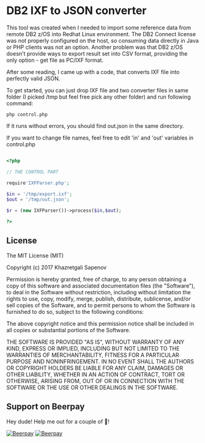 # DB2 IXF to JSON converter

This tool was created when I needed to import some reference data from remote DB2 z/OS into Redhat Linux environment. The DB2 Connect license was not properly configured on the host, so consuming data directly in Java or PHP clients was not an option. Another problem was that DB2 z/OS doesn't provide ways to export result set into CSV format, providing the only option - get file as PC/IXF format.

After some reading, I came up with a code, that converts IXF file into perfectly valid JSON.

To get started, you can just drop IXF file and two converter files in same folder (I picked /tmp but feel free pick any other folder) and run following command:

```
php control.php
```
If it runs without errors, you should find out.json in the same directory.

If you want to change file names, feel free to edit 'in' and 'out' variables in control.php

```php

<?php

// THE CONTROL PART

require'IXFParser.php';

$in = '/tmp/export.ixf';
$out = '/tmp/out.json';

$r = (new IXFParser())->process($in,$out);

?>

```
## License

The MIT License (MIT)

Copyright (c) 2017 Khazretgali Sapenov

Permission is hereby granted, free of charge, to any person obtaining a copy
of this software and associated documentation files (the "Software"), to deal
in the Software without restriction, including without limitation the rights
to use, copy, modify, merge, publish, distribute, sublicense, and/or sell
copies of the Software, and to permit persons to whom the Software is
furnished to do so, subject to the following conditions:

The above copyright notice and this permission notice shall be included in all
copies or substantial portions of the Software.

THE SOFTWARE IS PROVIDED "AS IS", WITHOUT WARRANTY OF ANY KIND, EXPRESS OR
IMPLIED, INCLUDING BUT NOT LIMITED TO THE WARRANTIES OF MERCHANTABILITY,
FITNESS FOR A PARTICULAR PURPOSE AND NONINFRINGEMENT. IN NO EVENT SHALL THE
AUTHORS OR COPYRIGHT HOLDERS BE LIABLE FOR ANY CLAIM, DAMAGES OR OTHER
LIABILITY, WHETHER IN AN ACTION OF CONTRACT, TORT OR OTHERWISE, ARISING FROM,
OUT OF OR IN CONNECTION WITH THE SOFTWARE OR THE USE OR OTHER DEALINGS IN THE
SOFTWARE.

## Support on Beerpay
Hey dude! Help me out for a couple of :beers:!

[![Beerpay](https://beerpay.io/sapenov/IXF/badge.svg?style=beer-square)](https://beerpay.io/sapenov/IXF)  [![Beerpay](https://beerpay.io/sapenov/IXF/make-wish.svg?style=flat-square)](https://beerpay.io/sapenov/IXF?focus=wish)
